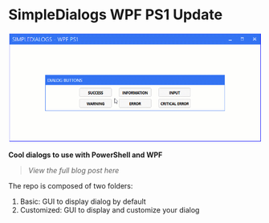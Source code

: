 # SimpleDialogs WPF PS1 Update
![alt text](https://github.com/damienvanrobaeys/SimpleDialogs_WPF_PS1/blob/master/GIF/simpledialog_basic.gif)

**Cool dialogs to use with PowerShell and WPF**

> *View the full blog post here*

The repo is composed of two folders:
1. Basic: GUI to display dialog by default
2. Customized: GUI to display and customize your dialog
